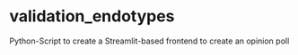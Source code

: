# validation_endotypes
Python-Script to create a Streamlit-based frontend to create an opinion poll
